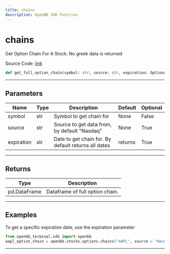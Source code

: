 ```yaml
---
title: chains
description: OpenBB SDK Function
---
```


# chains

Get Option Chain For A Stock.  No greek data is returned

Source Code: [link](https://github.com/OpenBB-finance/OpenBBTerminal/tree/main/openbb_terminal/stocks/options/options_sdk_helper.py#L14)

```python
def get_full_option_chain(symbol: str, source: str, expiration: Optional[str]) -> DataFrame
```
---

## Parameters

| Name | Type | Description | Default | Optional |
| ---- | ---- | ----------- | ------- | -------- |
| symbol | str | Symbol to get chain for | None | False |
| source | str | Source to get data from, by default "Nasdaq" | None | True |
| expiration | str | Date to get chain for.  By default returns all dates | returns | True |

---

## Returns

| Type | Description |
| ---- | ----------- |
| pd.DataFrame | Dataframe of full option chain. |

---

## Examples


To get a specific expiration date, use the expiration parameter

```python
from openbb_terminal.sdk import openbb
aapl_option_chain = openbb.stocks.options.chains("AAPL", source = "Nasdaq")
```

---

